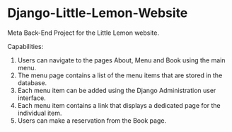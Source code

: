 # Django-Little-Lemon-Website
 Meta Back-End Project for the Little Lemon website. 

Capabilities:

1. Users can navigate to the pages About, Menu and Book using the main menu. 
2. The menu page contains a list of the menu items that are stored in the database.
3. Each menu item can be added using the Django Administration user interface.
4. Each menu item contains a link that displays a dedicated page for the individual item.
5. Users can make a reservation from the Book page.
